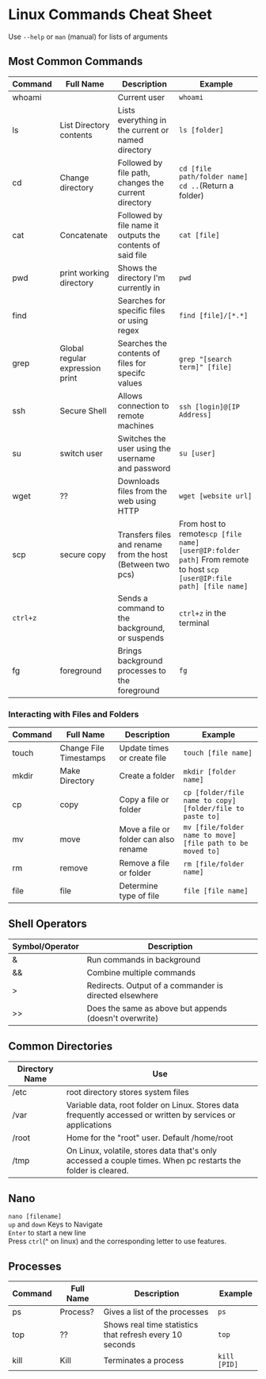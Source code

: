# Linux Commands Cheat Sheet
Use `--help` or `man` (manual) for lists of arguments  

## Most Common Commands

|Command|Full Name|Description|Example|
|---|---|---|---|
|whoami||Current user|`whoami`|
|ls|List Directory contents|Lists everything in the current or named directory|`ls [folder]`|
|cd|Change directory|Followed by file path, changes the current directory|`cd [file path/folder name]` `cd ..`(Return a folder)|
|cat|Concatenate|Followed by file name it outputs the contents of said file|`cat [file]`|
|pwd|print working directory|Shows the directory I'm currently in|`pwd`|
|find||Searches for specific files or using regex|`find [file]/[*.*]`
|grep|Global regular expression print|Searches the contents of files for specifc values|`grep "[search term]" [file]`|
|ssh|Secure Shell|Allows connection to remote machines|`ssh [login]@[IP Address]`|  
|su|switch user|Switches the user using the username and password|`su [user]`|
|wget|??|Downloads files from the web using HTTP|`wget [website url]`|
|scp|secure copy|Transfers files and rename from the host (Between two pcs)|From host to remote`scp [file name] [user@IP:folder path]` From remote to host `scp [user@IP:file path] [file name]`|
|`ctrl+z`||Sends a command to the background, or suspends|`ctrl+z` in the terminal|
|fg|foreground|Brings background processes to the foreground|`fg`|

### Interacting with Files and Folders
|Command|Full Name|Description|Example|
|---|---|---|---|
|touch|Change File Timestamps|Update times or create file|`touch [file name]`
|mkdir|Make Directory|Create a folder|`mkdir [folder name]`|
|cp|copy|Copy a file or folder|`cp [folder/file name to copy] [folder/file to paste to]`|
|mv|move|Move a file or folder can also rename|`mv [file/folder name to move] [file path to be moved to]`|
|rm|remove|Remove a file or folder|`rm [file/folder name]`|
|file|file|Determine type of file|`file [file name]`|

## Shell Operators
|Symbol/Operator|Description|
|---|---|
|&|Run commands in background|
|&&|Combine multiple commands|
|>|Redirects. Output of a commander is directed elsewhere|
|>>|Does the same as above but appends (doesn't overwrite)|

## Common Directories
|Directory Name|Use|
|---|---|
|/etc|root directory stores system files|
|/var|Variable data, root folder on Linux. Stores data frequently accessed or written by services or applications|
|/root|Home for the "root" user. Default /home/root|
|/tmp|On Linux, volatile, stores data that's only accessed a couple times. When pc restarts the folder is cleared.|

## Nano
`nano [filename]`  
`up` and `down` Keys to Navigate  
`Enter` to start a new line  
Press `ctrl`(^ on linux) and the corresponding letter to use features.  

## Processes
|Command|Full Name|Description|Example|
|---|---|---|---|
|ps|Process?|Gives a list of the processes|`ps`|
|top|?? |Shows real time statistics that refresh every 10 seconds|`top`|
|kill|Kill|Terminates a process|`kill [PID]`
